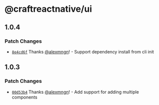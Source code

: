 # @craftreactnative/ui

## 1.0.4

### Patch Changes

- [`8e4cd6f`](https://github.com/craftreactnative/ui/commit/8e4cd6f2449acf7bf0233e356c33c920eb826424) Thanks [@alexmngn](https://github.com/alexmngn)! - Support dependency install from cli init

## 1.0.3

### Patch Changes

- [`00d53b4`](https://github.com/craftreactnative/ui/commit/00d53b4dda03aea13be3162c8f655af63abeb348) Thanks [@alexmngn](https://github.com/alexmngn)! - Add support for adding multiple components
